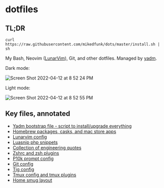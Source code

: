 # dotfiles

## TL;DR

```
curl https://raw.githubusercontent.com/mikedfunk/dots/master/install.sh | sh
```

My Bash, Neovim ([LunarVim](https://www.lunarvim.org)), Git, and other dotfiles. Managed by [yadm](https://thelocehiliosan.github.io/yadm/docs).

Dark mode:

![Screen Shot 2022-04-12 at 8 52 24 PM](https://user-images.githubusercontent.com/661038/163096875-7340f006-2855-4dd1-ba67-9f514317d328.png)

Light mode:

![Screen Shot 2022-04-12 at 8 52 55 PM](https://user-images.githubusercontent.com/661038/163096859-651baedc-8bb2-4f4d-96d7-62e320346f80.png)

## Key files, annotated

* [Yadm bootstrap file - script to install/upgrade everything](.config/yadm/bootstrap)
* [Homebrew packages, casks, and mac store apps](Brewfile)
* [Lunarvim config](.config/lvim/config.lua)
* [Luasnip php snippets](.config/lvim/luasnippets/php.lua)
* [Collection of engineering quotes](.config/lvim/lua/mikedfunk/startify_quotes.lua)
* [Zshrc and zsh plugins](.zshrc)
* [P10k prompt config](.p10k.zsh)
* [Git config](.config/git/config)
* [Tig config](.config/tig/config)
* [Tmux config and tmux plugins](.tmux.conf)
* [Home smug layout](.config/smug/home.yml)
